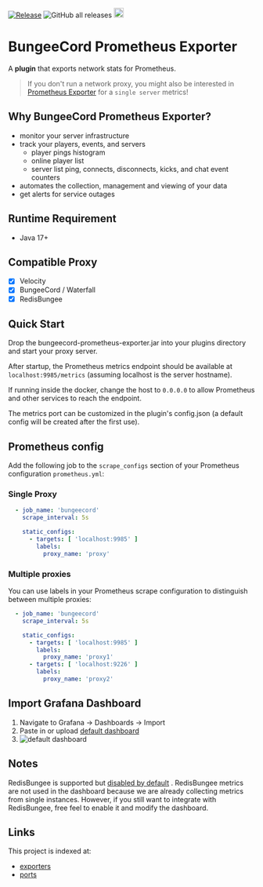[![Release](https://github.com/weihao/bungeecord-prometheus-exporter/actions/workflows/release.yml/badge.svg)](https://github.com/weihao/bungeecord-prometheus-exporter/actions/workflows/release.yml)
![GitHub all releases](https://img.shields.io/github/downloads/weihao/bungeecord-prometheus-exporter/total)
<a href="https://www.buymeacoffee.com/nokb"><img src="https://img.buymeacoffee.com/button-api/?text=Buy Me a Coffee&emoji=☕&slug=nokb&button_colour=f07167&font_colour=000000&font_family=Arial&outline_colour=000000&coffee_colour=FFDD00" height="20px" /></a>

# BungeeCord Prometheus Exporter

A **plugin** that exports network stats for Prometheus.

> If you don't run a network proxy, you might also be interested
> in [Prometheus Exporter](https://github.com/sladkoff/minecraft-prometheus-exporter) for a `single server` metrics!

## Why BungeeCord Prometheus Exporter?

- monitor your server infrastructure
- track your players, events, and servers
    - player pings histogram
    - online player list
    - server list ping, connects, disconnects, kicks, and chat event counters
- automates the collection, management and viewing of your data
- get alerts for service outages

## Runtime Requirement

- Java 17+

## Compatible Proxy

- [x] Velocity
- [x] BungeeCord / Waterfall
- [x] RedisBungee

## Quick Start

Drop the bungeecord-prometheus-exporter.jar into your plugins directory and start your proxy server.

After startup, the Prometheus metrics endpoint should be available at ``localhost:9985/metrics`` (assuming localhost is
the server hostname).

If running inside the docker, change the host to `0.0.0.0` to allow Prometheus and other services to reach the endpoint.

The metrics port can be customized in the plugin's config.json (a default config will be created after the first use).

## Prometheus config

Add the following job to the ``scrape_configs`` section of your Prometheus configuration `prometheus.yml`:

### Single Proxy

```yml
  - job_name: 'bungeecord'
    scrape_interval: 5s

    static_configs:
      - targets: [ 'localhost:9985' ]
        labels:
          proxy_name: 'proxy'
```

### Multiple proxies

You can use labels in your Prometheus scrape configuration to distinguish between multiple proxies:

```yml
  - job_name: 'bungeecord'
    scrape_interval: 5s

    static_configs:
      - targets: [ 'localhost:9985' ]
        labels:
          proxy_name: 'proxy1'
      - targets: [ 'localhost:9226' ]
        labels:
          proxy_name: 'proxy2'
```

## Import Grafana Dashboard

1. Navigate to Grafana -> Dashboards -> Import
1. Paste in or upload [default dashboard](https://github.com/weihao/bungeecord-prometheus-exporter/tree/main/dashboards)
1. ![default dashboard](https://raw.githubusercontent.com/weihao/bungeecord-prometheus-exporter/main/images/dashboard.png)

## Notes

RedisBungee is supported
but [disabled by default](https://github.com/weihao/bungeecord-prometheus-exporter/blob/main/src/main/resources/config.json)
.
RedisBungee metrics are not used in the dashboard because we are
already collecting metrics from single instances. However, if you still want to integrate with RedisBungee, free feel to
enable it and modify the dashboard.

## Links

This project is indexed at:

- [exporters](https://github.com/prometheus/docs/blob/main/content/docs/instrumenting/exporters.md#miscellaneous)
- [ports](https://github.com/prometheus/prometheus/wiki/Default-port-allocations#exporters-starting-at-9100)
